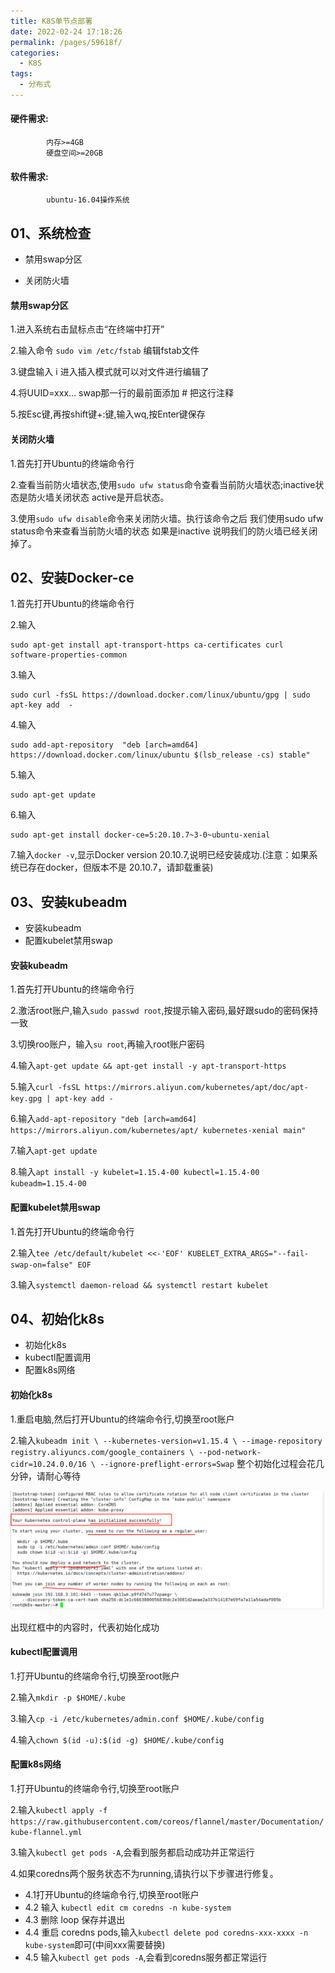 ```yaml
---
title: K8S单节点部署
date: 2022-02-24 17:18:26
permalink: /pages/59618f/
categories:
  - K8S
tags:
  - 分布式
---
```

#### 硬件需求:    
            内存>=4GB
            硬盘空间>=20GB

#### 软件需求:  
            ubuntu-16.04操作系统



## 01、系统检查
- 禁用swap分区

- 关闭防火墙

#### 禁用swap分区

1.进入系统右击鼠标点击“在终端中打开”

2.输入命令 `sudo vim /etc/fstab` 编辑fstab文件

3.键盘输入 i 进入插入模式就可以对文件进行编辑了

4.将UUID=xxx… swap那一行的最前面添加 # 把这行注释

5.按Esc键,再按shift键+:键,输入wq,按Enter键保存

#### 关闭防火墙
1.首先打开Ubuntu的终端命令行 

2.查看当前防火墙状态,使用`sudo ufw status`命令查看当前防火墙状态;inactive状态是防火墙关闭状态 active是开启状态。

3.使用`sudo ufw disable`命令来关闭防火墙。执行该命令之后 我们使用sudo ufw status命令来查看当前防火墙的状态 如果是inactive 说明我们的防火墙已经关闭掉了。



## 02、安装Docker-ce

1.首先打开Ubuntu的终端命令行 

2.输入
```commandline
sudo apt-get install apt-transport-https ca-certificates curl software-properties-common

```


3.输入
```commandline
sudo curl -fsSL https://download.docker.com/linux/ubuntu/gpg | sudo apt-key add  -

```

4.输入
```commandline
sudo add-apt-repository  "deb [arch=amd64] https://download.docker.com/linux/ubuntu $(lsb_release -cs) stable"
```

5.输入
```commandline
sudo apt-get update

```

6.输入
```commandline
sudo apt-get install docker-ce=5:20.10.7~3-0~ubuntu-xenial

```

7.输入`docker -v`,显示Docker version 20.10.7,说明已经安装成功.(注意：如果系统已存在docker，但版本不是 20.10.7，请卸载重装)



## 03、安装kubeadm
- 安装kubeadm
- 配置kubelet禁用swap

#### 安装kubeadm

1.首先打开Ubuntu的终端命令行 

2.激活root账户,输入`sudo passwd root`,按提示输入密码,最好跟sudo的密码保持一致

3.切换roo账户，输入`su root`,再输入root账户密码

4.输入`apt-get update && apt-get install -y apt-transport-https`

5.输入`curl -fsSL https://mirrors.aliyun.com/kubernetes/apt/doc/apt-key.gpg | apt-key add -`

6.输入`add-apt-repository "deb [arch=amd64] https://mirrors.aliyun.com/kubernetes/apt/ kubernetes-xenial main"`

7.输入`apt-get update`

8.输入`apt install -y kubelet=1.15.4-00 kubectl=1.15.4-00 kubeadm=1.15.4-00 `


#### 配置kubelet禁用swap
1.首先打开Ubuntu的终端命令行

2.输入`tee /etc/default/kubelet <<-'EOF'
KUBELET_EXTRA_ARGS="--fail-swap-on=false"
EOF `

3.输入`systemctl daemon-reload && systemctl restart kubelet`


## 04、初始化k8s
- 初始化k8s
- kubectl配置调用
- 配置k8s网络

#### 初始化k8s

1.重启电脑,然后打开Ubuntu的终端命令行,切换至root账户

2.输入`kubeadm init \
  --kubernetes-version=v1.15.4 \
  --image-repository registry.aliyuncs.com/google_containers \
  --pod-network-cidr=10.24.0.0/16 \
  --ignore-preflight-errors=Swap`
整个初始化过程会花几分钟，请耐心等待

![img.png](./IMAGE/img.png)

出现红框中的内容时，代表初始化成功

#### kubectl配置调用
1.打开Ubuntu的终端命令行,切换至root账户

2.输入`mkdir -p $HOME/.kube`

3.输入`cp -i /etc/kubernetes/admin.conf $HOME/.kube/config`

4.输入`chown $(id -u):$(id -g) $HOME/.kube/config`


#### 配置k8s网络

1.打开Ubuntu的终端命令行,切换至root账户

2.输入`kubectl apply -f https://raw.githubusercontent.com/coreos/flannel/master/Documentation/kube-flannel.yml`

3.输入`kubectl get pods -A`,会看到服务都启动成功并正常运行

4.如果coredns两个服务状态不为running,请执行以下步骤进行修复。
- 4.1打开Ubuntu的终端命令行,切换至root账户
- 4.2 输入 `kubectl edit cm coredns -n kube-system`
- 4.3 删除 loop 保存并退出
- 4.4 重启 coredns pods,输入`kubectl delete pod coredns-xxx-xxxx -n kube-system`即可(中间xxx需要替换)
- 4.5 输入`kubectl get pods -A`,会看到coredns服务都正常运行